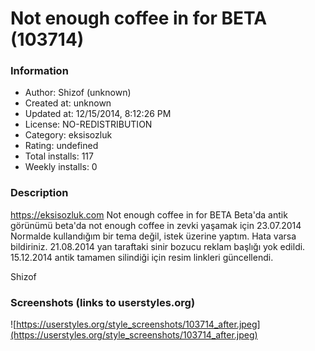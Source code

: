 # Not enough coffee in for BETA (103714)

### Information
- Author: Shizof (unknown)
- Created at: unknown
- Updated at: 12/15/2014, 8:12:26 PM
- License: NO-REDISTRIBUTION
- Category: eksisozluk
- Rating: undefined
- Total installs: 117
- Weekly installs: 0


### Description
https://eksisozluk.com
Not enough coffee in for BETA
Beta'da antik görünümü
beta'da not enough coffee in zevki yaşamak için
23.07.2014
Normalde kullandığım bir tema değil, istek üzerine yaptım. Hata varsa bildiriniz.
21.08.2014 yan taraftaki sinir bozucu reklam başlığı yok edildi.
15.12.2014 antik tamamen silindiği için resim linkleri güncellendi.

Shizof


### Screenshots (links to userstyles.org)
![https://userstyles.org/style_screenshots/103714_after.jpeg](https://userstyles.org/style_screenshots/103714_after.jpeg)


